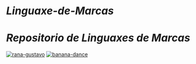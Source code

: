 <h1><i>Linguaxe-de-Marcas</h1></i>

<h1><i>Repositorio de Linguaxes de Marcas</h1></i>

<a href="https://imgbb.com/"><img src="https://i.ibb.co/s5Gkw90/rana-gustavo.gif" alt="rana-gustavo" border="0"></a> <a href="https://ibb.co/fxLt3hb"><img src="https://i.ibb.co/Jsg2YfN/banana-dance.gif" alt="banana-dance" border="0"></a>
